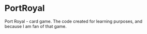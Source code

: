 # PortRoyal
Port Royal - card game. The code created for learning purposes, and because I am fan of that game. 
